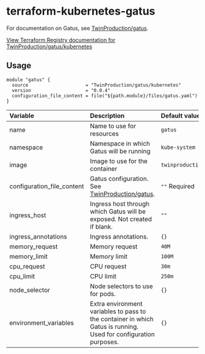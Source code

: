 # terraform-kubernetes-gatus
For documentation on Gatus, see [TwinProduction/gatus](https://github.com/TwinProduction/gatus).

[View Terraform Registry documentation for TwinProduction/gatus/kubernetes](https://registry.terraform.io/modules/TwinProduction/gatus/kubernetes)

## Usage
```hcl
module "gatus" {
  source                     = "TwinProduction/gatus/kubernetes"
  version                    = "0.0.4"
  configuration_file_content = file("${path.module}/files/gatus.yaml")
}
```

| Variable                   | Description                              | Default value                 |
|:-------------------------- |:---------------------------------------- |:----------------------------- |
| name                       | Name to use for resources                | `gatus`                       | 
| namespace                  | Namespace in which Gatus will be running | `kube-system`                 |
| image                      | Image to use for the container           | `twinproduction/gatus:v3.1.0` |
| configuration_file_content | Gatus configuration. See [TwinProduction/gatus](https://github.com/TwinProduction/gatus). | `""` Required |
| ingress_host               | Ingress host through which Gatus will be exposed. Not created if blank.  | `""` |
| ingress_annotations        | Ingress annotations.                     | `{}`                          |
| memory_request             | Memory request                           | `40M`                         |                                                                                                  
| memory_limit               | Memory limit                             | `100M`                        |
| cpu_request                | CPU request                              | `30m`                         |
| cpu_limit                  | CPU limit                                | `250m`                        |
| node_selector              | Node selectors to use for pods.          | `{}`                          |
| environment_variables      | Extra environment variables to pass to the container in which Gatus is running. Used for configuration purposes. | `{}` |
